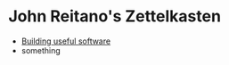 # John Reitano's Zettelkasten

- [Building useful software](building-useful-software.md)
- something
